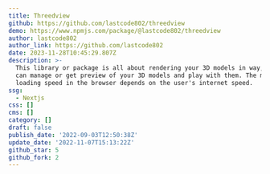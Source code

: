 ```yaml
---
title: Threedview
github: https://github.com/lastcode802/threedview
demo: https://www.npmjs.com/package/@lastcode802/threedview
author: lastcode802
author_link: https://github.com/lastcode802
date: 2023-11-28T10:45:29.807Z
description: >-
  This library or package is all about rendering your 3D models in way, So you
  can manage or get preview of your 3D models and play with them. The model
  loading speed in the browser depends on the user's internet speed.
ssg:
  - Nextjs
css: []
cms: []
category: []
draft: false
publish_date: '2022-09-03T12:50:38Z'
update_date: '2022-11-07T15:13:22Z'
github_star: 5
github_fork: 2
---
```

